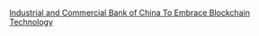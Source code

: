 [Industrial and Commercial Bank of China To Embrace Blockchain Technology](https://cointelegraph.com/news/industrial-and-commercial-bank-of-china-to-embrace-blockchain-technology)